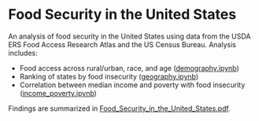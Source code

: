 # Food Security in the United States
An analysis of food security in the United States using data from the USDA ERS Food Access Research Atlas and the US Census Bureau. Analysis includes:
- Food access across rural/urban, race, and age ([demography.ipynb](https://github.com/KevinyWu/food_security/blob/main/demography.ipynb))
- Ranking of states by food insecurity ([geography.ipynb](https://github.com/KevinyWu/food_security/blob/main/geography.ipynb))
- Correlation between median income and poverty with food insecurity ([income_poverty.ipynb](https://github.com/KevinyWu/food_security/blob/main/income_poverty.ipynb))

Findings are summarized in [Food_Security_in_the_United_States.pdf](https://github.com/KevinyWu/food_security/blob/main/Food_Security_in_the_United_States.pdf).
